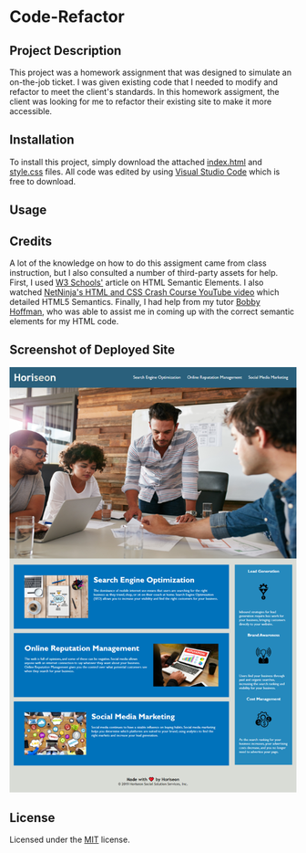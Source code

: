 # Code-Refactor

## Project Description

This project was a homework assignment that was designed to simulate an on-the-job ticket. I was given existing code that I needed to modify and refactor to meet the client's standards. In this homework assigment, the client was looking for me to refactor their existing site to make it more accessible. 

## Installation

To install this project, simply download the attached [index.html](./index.html) and [style.css](./assets/css/style.css) files. All code was edited by using [Visual Studio Code](https://code.visualstudio.com/download) which is free to download. 

## Usage

## Credits

A lot of the knowledge on how to do this assigment came from class instruction, but I also consulted a number of third-party assets for help. First, I used [W3 Schools'](https://www.w3schools.com/html/html5_semantic_elements.asp) article on HTML Semantic Elements. I also watched [NetNinja's HTML and CSS Crash Course YouTube video](https://www.youtube.com/watch?v=kGW8Al_cga4) which detailed HTML5 Semantics. Finally, I had help from my tutor [Bobby Hoffman](https://github.com/rhoffman103), who was able to assist me in coming up with the correct semantic elements for my HTML code. 

## Screenshot of Deployed Site
![code refactor screenshot](./assets/images/andrewbreen.github.io_code-refactor_.png)

## License

Licensed under the [MIT](./assets/LICENSE.txt) license.